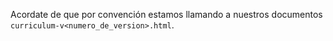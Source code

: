 Acordate de que por convención estamos llamando a nuestros documentos `curriculum-v<numero_de_version>.html`.
